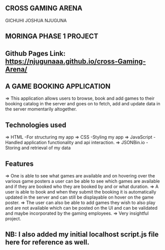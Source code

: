## ****CROSS GAMING ARENA****
GICHUHI JOSHUA NJUGUNA
## MORINGA PHASE 1 PROJECT
## Github Pages Link: https://njugunaaa.github.io/cross-Gaming-Arena/ 
## A GAME BOOKING APPLICATION
=> This application allows users to browse, book and add games to their booking catalog in the 
server and goes on to fetch, add and update data in the server momentarily altogether.


## Technologies used
=> HTML -For structuring my app
=> CSS -Styling my app
=> JavaScript -Handled application functionality and api interaction.
=> JSONBin.io - Storing and retrieval of my data
## Features
=> One is able to see what games are available and on hovering over the various game posters a user can be able 
to see which games are available and if they are booked who they are booked by and or what duration.
=> A user is able to book and when they submit the booking it is automatically updated in the server and can still 
be displayable on hover on the game poster.
=> The user can also be able to add games they wish to also play and are not available which can be posted on the UI
and can be validated and maybe incorporated by the gaming employees.
=> Very insightful project.
## NB: I also added my initial localhost script.js file here for reference as well.

